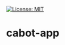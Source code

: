 [![License: MIT](https://img.shields.io/badge/License-MIT-yellow.svg)](https://opensource.org/licenses/MIT)
# cabot-app

